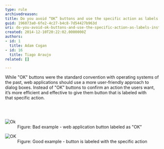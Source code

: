 ```yaml
---
type: rule
archivedreason: 
title: Do you avoid “OK” buttons and use the specific action as labels instead?
guid: 196073a0-6fe2-4c27-b4c8-7d54427b963d
uri: do-you-avoid-ok-buttons-and-use-the-specific-action-as-labels-instead
created: 2014-12-10T20:22:02.0000000Z
authors:
- id: 1
  title: Adam Cogan
- id: 16
  title: Tiago Araujo
related: []

---
```



While &quot;OK&quot; buttons were the standard convention with operating systems of the past, web applications should&#160;use a more user-friendly approach to dialog boxes.
Instead of &quot;OK&quot; buttons to confirm an action the users want, it’s more efficient and effective to give them button that is labeled with that&#160;specific action.

<br><excerpt class='endintro'></excerpt><br>
<dl class="badImage"><dt>​<img src="/DesignandPresentation/RulestoBetterInterfacesGeneral/PublishingImages/OKBadExample.png" alt="Ok" /></dt><dd>Figure&#58; Bad example - web application&#160;button labeled as&#160;&quot;OK&quot;</dd></dl><dl class="goodImage"><dt>​<img src="/DesignandPresentation/RulestoBetterInterfacesGeneral/PublishingImages/OKGoodExample.png" alt="OK" /></dt><dd>Figure&#58; Good example -&#160;button is labeled with the specific action​</dd></dl>​​​​​


